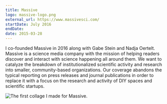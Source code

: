 ```yaml
---
title: Massive
logo: massive-logo.png
external_url: https://www.massivesci.com/
startDate: July 2016
endDate:
date: 2015-03-28
---
```


I co-founded Massive in 2016 along with Gabe Stein and Nadja Oertelt.
Massive is a science media company with the mission of helping readers discover and interact with science happening all around them.
We want to catalyze the breakdown of institutionalized scientific activity and research into smaller, community-based organizations.
Our coverage abandons the typical reporting on press releases and journal publications in order to replace it with a focus on the research and activity of DIY spaces and scientific startups.

![The first collage I made for Massive.]({{site.images}}/projects/massive-collage.png)
